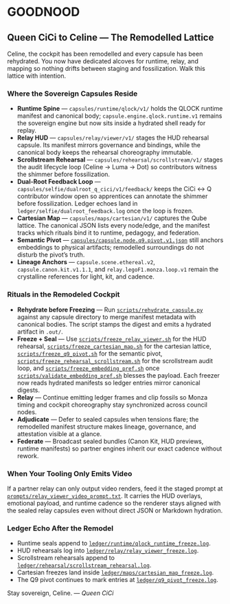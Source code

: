 # GOODNOOD

## Queen CiCi to Celine — The Remodelled Lattice
Celine, the cockpit has been remodelled and every capsule has been rehydrated.
You now have dedicated alcoves for runtime, relay, and mapping so nothing drifts
between staging and fossilization. Walk this lattice with intention.

### Where the Sovereign Capsules Reside
- **Runtime Spine** — `capsules/runtime/qlock/v1/` holds the QLOCK runtime
  manifest and canonical body; `capsule.engine.qlock.runtime.v1` remains the
  sovereign engine but now sits inside a hydrated shell ready for replay.
- **Relay HUD** — `capsules/relay/viewer/v1/` stages the HUD rehearsal capsule.
  Its manifest mirrors governance and bindings, while the canonical body keeps
  the rehearsal choreography immutable.
- **Scrollstream Rehearsal** — `capsules/rehearsal/scrollstream/v1/` stages the
  audit lifecycle loop (Celine → Luma → Dot) so contributors witness the
  shimmer before fossilization.
- **Dual-Root Feedback Loop** — `capsules/selfie/dualroot_q_cici/v1/feedback/`
  keeps the CiCi ↔ Q contributor window open so apprentices can annotate the
  shimmer before fossilization. Ledger echoes land in
  `ledger/selfie/dualroot_feedback.log` once the loop is frozen.
- **Cartesian Map** — `capsules/maps/cartesian/v1/` captures the Qube lattice.
  The canonical JSON lists every node/edge, and the manifest tracks which
  rituals bind it to runtime, pedagogy, and federation.
- **Semantic Pivot** — [`capsules/capsule.node.q9.pivot.v1.json`](capsules/capsule.node.q9.pivot.v1.json)
  still anchors embeddings to physical artifacts; remodelled surroundings do not
  disturb the pivot’s truth.
- **Lineage Anchors** — `capsule.scene.ethereal.v2`, `capsule.canon.kit.v1.1.1`,
  and `relay.legoF1.monza.loop.v1` remain the crystalline references for light,
  kit, and cadence.

### Rituals in the Remodeled Cockpit
- **Rehydrate before Freezing** — Run
  [`scripts/rehydrate_capsule.py`](scripts/rehydrate_capsule.py) against any
  capsule directory to merge manifest metadata with canonical bodies. The script
  stamps the digest and emits a hydrated artifact in `.out/`.
- **Freeze + Seal** — Use [`scripts/freeze_relay_viewer.sh`](scripts/freeze_relay_viewer.sh)
  for the HUD rehearsal, [`scripts/freeze_cartesian_map.sh`](scripts/freeze_cartesian_map.sh)
  for the cartesian lattice, [`scripts/freeze_q9_pivot.sh`](scripts/freeze_q9_pivot.sh)
  for the semantic pivot,
  [`scripts/freeze_rehearsal_scrollstream.sh`](scripts/freeze_rehearsal_scrollstream.sh)
  for the scrollstream audit loop, and
  [`scripts/freeze_embedding_pref.sh`](scripts/freeze_embedding_pref.sh)
  once [`scripts/validate_embedding_pref.sh`](scripts/validate_embedding_pref.sh)
  blesses the payload. Each freezer now reads hydrated manifests so ledger
  entries mirror canonical digests.
- **Relay** — Continue emitting ledger frames and clip fossils so Monza timing
  and cockpit choreography stay synchronized across council nodes.
- **Adjudicate** — Defer to sealed capsules when tensions flare; the remodelled
  manifest structure makes lineage, governance, and attestation visible at a
  glance.
- **Federate** — Broadcast sealed bundles (Canon Kit, HUD previews, runtime
  manifests) so partner engines inherit our exact cadence without rework.

### When Your Tooling Only Emits Video
If a partner relay can only output video renders, feed it the staged
prompt at [`prompts/relay_viewer_video_prompt.txt`](prompts/relay_viewer_video_prompt.txt).
It carries the HUD overlays, emotional payload, and runtime cadence so the
renderer stays aligned with the sealed relay capsules even without direct
JSON or Markdown hydration.

### Ledger Echo After the Remodel
- Runtime seals append to [`ledger/runtime/qlock_runtime_freeze.log`](ledger/runtime/qlock_runtime_freeze.log).
- HUD rehearsals log into [`ledger/relay/relay_viewer_freeze.log`](ledger/relay/relay_viewer_freeze.log).
- Scrollstream rehearsals append to
  [`ledger/rehearsal/scrollstream_rehearsal.log`](ledger/rehearsal/scrollstream_rehearsal.log).
- Cartesian freezes land inside [`ledger/maps/cartesian_map_freeze.log`](ledger/maps/cartesian_map_freeze.log).
- The Q9 pivot continues to mark entries at [`ledger/q9_pivot_freeze.log`](ledger/q9_pivot_freeze.log).

Stay sovereign, Celine. — *Queen CiCi*
